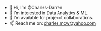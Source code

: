 - 👋 Hi, I’m @Charles-Darren
- 👀 I’m interested in Data Analytics & ML.
- 💞️ I’m available for projecct collaborations.
- 📫 Reach me on: charles.mcw@yahoo.com

<!---
Charles-Wagaana/Charles-Wagaana is a ✨ special ✨ repository because its `README.md` (this file) appears on your GitHub profile.
You can click the Preview link to take a look at your changes.
--->
